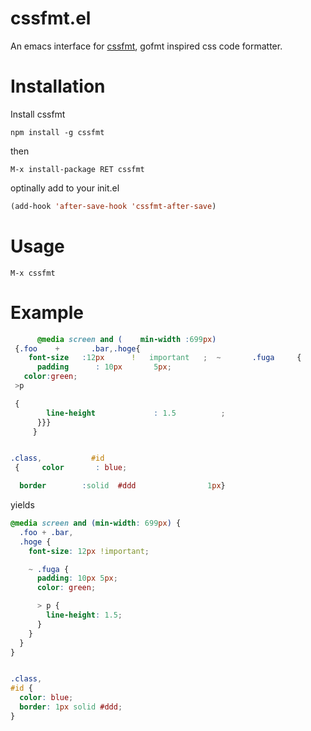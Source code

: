 # cssfmt.el
An emacs interface for [cssfmt](https://github.com/morishitter/cssfmt), gofmt inspired css code formatter.

# Installation

Install cssfmt

```
npm install -g cssfmt
```

then

```
M-x install-package RET cssfmt
```

optinally add to your init.el

```lisp
(add-hook 'after-save-hook 'cssfmt-after-save)
```

# Usage

```
M-x cssfmt
```

# Example


```css
      @media screen and (    min-width :699px)
 {.foo    +       .bar,.hoge{
    font-size   :12px      !   important   ;  ~       .fuga     {
      padding      : 10px       5px;
   color:green;
 >p

 {
        line-height             : 1.5          ;
      }}}
     }


.class,           #id
 {     color       : blue;

  border        :solid  #ddd                1px}
```

yields

```css
@media screen and (min-width: 699px) {
  .foo + .bar,
  .hoge {
    font-size: 12px !important;

    ~ .fuga {
      padding: 10px 5px;
      color: green;

      > p {
        line-height: 1.5;
      }
    }
  }
}


.class,
#id {
  color: blue;
  border: 1px solid #ddd;
}

```

